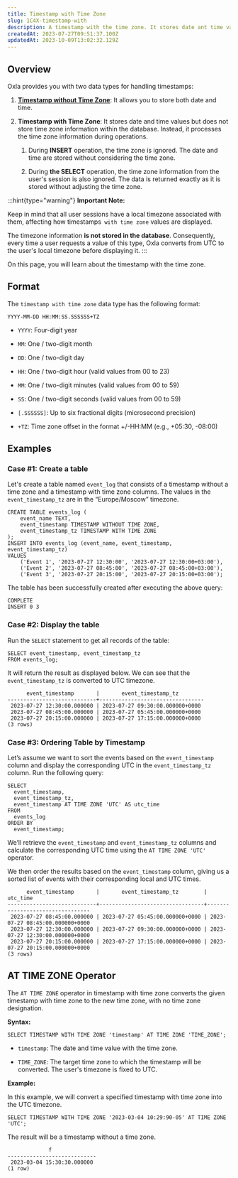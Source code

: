 ```yaml
---
title: Timestamp with Time Zone
slug: 1C4X-timestamp-with
description: A timestamp with the time zone. It stores date ant time values, including the time zone information.
createdAt: 2023-07-27T09:51:37.100Z
updatedAt: 2023-10-09T13:02:32.129Z
---
```


## Overview

Oxla provides you with two data types for handling timestamps:

1.  [**Timestamp without Time Zone**](https://docs.oxla.com/timestamp-without-time-zone-type): It allows you to store both date and time.

2.  **Timestamp with Time Zone**: It stores date and time values but does not store time zone information within the database. Instead, it processes the time zone information during operations.
    1.  During **INSERT** operation, the time zone is ignored. The date and time are stored without considering the time zone.

    2.  During **the SELECT** operation, the time zone information from the user's session is also ignored. The data is returned exactly as it is stored without adjusting the time zone.

:::hint{type="warning"}
**Important Note:**&#x20;

Keep in mind that all user sessions have a local timezone associated with them, affecting how timestamps` with time zone` values are displayed.&#x20;

The timezone information **is not stored in the database**. Consequently, every time a user requests a value of this type, Oxla converts from UTC to the user's local timezone before displaying it.
:::

On this page, you will learn about the timestamp with the time zone.

## Format

The `timestamp with time zone` data type has the following format:

```pgsql
YYYY-MM-DD HH:MM:SS.SSSSSS+TZ
```

*   `YYYY`: Four-digit year

*   `MM`: One / two-digit month

*   `DD`: One / two-digit day

*   `HH`: One / two-digit hour (valid values from 00 to 23)

*   `MM`: One / two-digit minutes (valid values from 00 to 59)

*   `SS`: One / two-digit seconds (valid values from 00 to 59)

*   `[.SSSSSS]`: Up to six fractional digits (microsecond precision)

*   `+TZ`: Time zone offset in the format +/-HH\:MM (e.g., +05:30, -08:00)

## Examples

### Case #1: Create a table

Let's create a table named `event_log` that consists of a timestamp without a time zone and a timestamp with time zone columns. The values in the `event_timestamp_tz` are in the “Europe/Moscow” timezone.

```pgsql
CREATE TABLE events_log (
    event_name TEXT,
    event_timestamp TIMESTAMP WITHOUT TIME ZONE,
    event_timestamp_tz TIMESTAMP WITH TIME ZONE
);
INSERT INTO events_log (event_name, event_timestamp, event_timestamp_tz)
VALUES
    ('Event 1', '2023-07-27 12:30:00', '2023-07-27 12:30:00+03:00'),
    ('Event 2', '2023-07-27 08:45:00', '2023-07-27 08:45:00+03:00'),
    ('Event 3', '2023-07-27 20:15:00', '2023-07-27 20:15:00+03:00');
```

The table has been successfully created after executing the above query:

```pgsql
COMPLETE
INSERT 0 3
```

### Case #2: Display the table

Run the `SELECT` statement to get all records of the table:

```pgsql
SELECT event_timestamp, event_timestamp_tz
FROM events_log;
```

It will return the result as displayed below. We can see that the `event_timestamp_tz` is converted to UTC timezone.

```pgsql
      event_timestamp       |       event_timestamp_tz        
----------------------------+---------------------------------
 2023-07-27 12:30:00.000000 | 2023-07-27 09:30:00.000000+0000
 2023-07-27 08:45:00.000000 | 2023-07-27 05:45:00.000000+0000
 2023-07-27 20:15:00.000000 | 2023-07-27 17:15:00.000000+0000
(3 rows)
```

### Case #3: Ordering Table by Timestamp

Let’s assume we want to sort the events based on the `event_timestamp` column and display the corresponding UTC in the `event_timestamp_tz` column. Run the following query:

```pgsql
SELECT 
  event_timestamp, 
  event_timestamp_tz,
  event_timestamp AT TIME ZONE 'UTC' AS utc_time
FROM 
  events_log
ORDER BY 
  event_timestamp;
```

We’ll retrieve the `event_timestamp` and `event_timestamp_tz` columns and calculate the corresponding UTC time using the `AT TIME ZONE 'UTC'` operator.&#x20;

We then order the results based on the `event_timestamp` column, giving us a sorted list of events with their corresponding local and UTC times.

```pgsql
      event_timestamp       |       event_timestamp_tz        |            utc_time             
----------------------------+---------------------------------+---------------------------------
 2023-07-27 08:45:00.000000 | 2023-07-27 05:45:00.000000+0000 | 2023-07-27 08:45:00.000000+0000
 2023-07-27 12:30:00.000000 | 2023-07-27 09:30:00.000000+0000 | 2023-07-27 12:30:00.000000+0000
 2023-07-27 20:15:00.000000 | 2023-07-27 17:15:00.000000+0000 | 2023-07-27 20:15:00.000000+0000
(3 rows)
```

## AT TIME ZONE Operator

The `AT TIME ZONE` operator in timestamp with time zone converts the given timestamp with time zone to the new time zone, with no time zone designation.

**Syntax:**

```pgsql
SELECT TIMESTAMP WITH TIME ZONE 'timestamp' AT TIME ZONE 'TIME_ZONE';
```

*   `timestamp`: The date and time value with the time zone.

*   `TIME_ZONE`: The target time zone to which the timestamp will be converted. The user's timezone is fixed to UTC.

**Example:**

In this example, we will convert a specified timestamp with time zone into the UTC timezone.

```pgsql
SELECT TIMESTAMP WITH TIME ZONE '2023-03-04 10:29:90-05' AT TIME ZONE 'UTC';
```

The result will be a timestamp without a time zone.

```pgsql
             f              
----------------------------
 2023-03-04 15:30:30.000000
(1 row)
```

###

